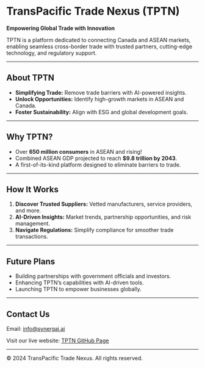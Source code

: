 # TransPacific Trade Nexus (TPTN)

**Empowering Global Trade with Innovation**

TPTN is a platform dedicated to connecting Canada and ASEAN markets, enabling seamless cross-border trade with trusted partners, cutting-edge technology, and regulatory support.

---

## **About TPTN**
- **Simplifying Trade:** Remove trade barriers with AI-powered insights.
- **Unlock Opportunities:** Identify high-growth markets in ASEAN and Canada.
- **Foster Sustainability:** Align with ESG and global development goals.

---

## **Why TPTN?**
- Over **650 million consumers** in ASEAN and rising!
- Combined ASEAN GDP projected to reach **$9.8 trillion by 2043**.
- A first-of-its-kind platform designed to eliminate barriers to trade.

---

## **How It Works**
1. **Discover Trusted Suppliers:** Vetted manufacturers, service providers, and more.
2. **AI-Driven Insights:** Market trends, partnership opportunities, and risk management.
3. **Navigate Regulations:** Simplify compliance for smoother trade transactions.

---

## **Future Plans**
- Building partnerships with government officials and investors.
- Enhancing TPTN’s capabilities with AI-driven tools.
- Launching TPTN to empower businesses globally.

---

## **Contact Us**
Email: [info@synergai.ai](mailto:info@synergai.ai)

Visit our live website: [TPTN GitHub Page](https://synergai-ai.github.io/TPTN/)

---

© 2024 TransPacific Trade Nexus. All rights reserved.
